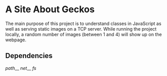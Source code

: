 # A Site About Geckos

The main purpose of this project is to understand classes in JavaScript as well as serving static images on a TCP server. While running the project locally, a random number of images (between 1 and 4) will show up on the webpage.

## Dependencies

*path*__
*net*__
*fs* 
